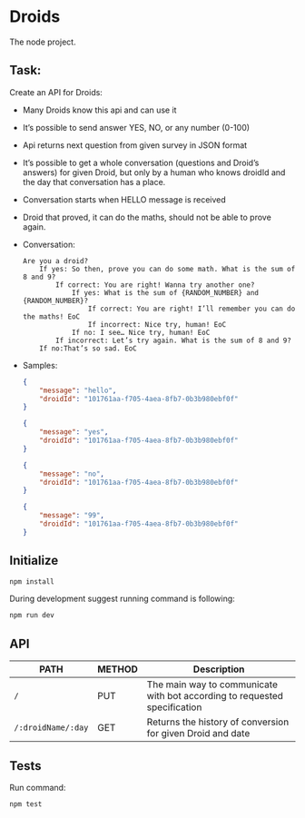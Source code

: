 # Droids

The node project.

## Task:

Create an API for Droids:

 * Many Droids know this api and can use it
 * It’s possible to send answer YES, NO, or any number (0-100)
 * Api returns next question from given survey in JSON format
 * It’s possible to get a whole conversation (questions and Droid’s answers) for given Droid, but only by a
human who knows droidId and the day that conversation has a place.
 * Conversation starts when HELLO message is received
 * Droid that proved, it can do the maths, should not be able to prove again.
 * Conversation:

    ```
    Are you a droid?
        If yes: ​So then, prove you can do some math. What is the sum of 8 and 9?
            If correct: ​You are right! Wanna try another one?
                If yes: ​What is the sum of {RANDOM_NUMBER} and {RANDOM_NUMBER}?
                    If correct​: You are right! I’ll remember you can do the maths! ​EoC
                    If incorrect: Nice try, human! ​EoC
                If no: ​I see… Nice try, human! ​EoC
            If incorrect: ​Let’s try again. What is the sum of 8 and 9?
        If no:​That’s so sad. ​EoC
    ```

 * Samples:

    ```json
    {
        "message": "hello",
        "droidId": "101761aa-f705-4aea-8fb7-0b3b980ebf0f"
    }

    {
        "message": "yes",
        "droidId": "101761aa-f705-4aea-8fb7-0b3b980ebf0f"
    }

    {
        "message": "no",
        "droidId": "101761aa-f705-4aea-8fb7-0b3b980ebf0f"
    }

    {
        "message": "99",
        "droidId": "101761aa-f705-4aea-8fb7-0b3b980ebf0f"
    }
    ```

## Initialize

```sh
npm install
```

During development suggest running command is following:

```sh
npm run dev
```

## API

| PATH               | METHOD      | Description  |
| ------------------ |-------------| ------------ |
| `/`                | PUT         | The main way to communicate with bot according to requested specification |
| `/:droidName/:day` | GET         | Returns the history of conversion for given Droid and date |

## Tests

Run command:

```sh
npm test
```
